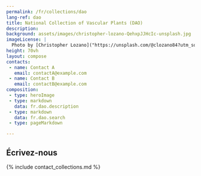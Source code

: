```yaml
---
permalink: /fr/collections/dao
lang-ref: dao
title: National Collection of Vascular Plants (DAO)
description:
background: assets/images/christopher-lozano-QehxpJJHcIc-unsplash.jpg
imageLicense: |
  Photo by [Christopher Lozano]("https://unsplash.com/@clozano84?utm_source=unsplash&utm_medium=referral&utm_content=creditCopyText") on [Unsplash]("https://unsplash.com/?utm_source=unsplash&utm_medium=referral&utm_content=creditCopyText")
height: 70vh
layout: compose
contacts:
 - name: Contact A
   email: contactA@example.com
 - name: Contact B
   email: contactB@example.com
composition:
 - type: heroImage
 - type: markdown
   data: fr.dao.description
 - type: markdown
   data: fr.dao.search
 - type: pageMarkdown

---
```


## Écrivez-nous 
{% include contact_collections.md %}
